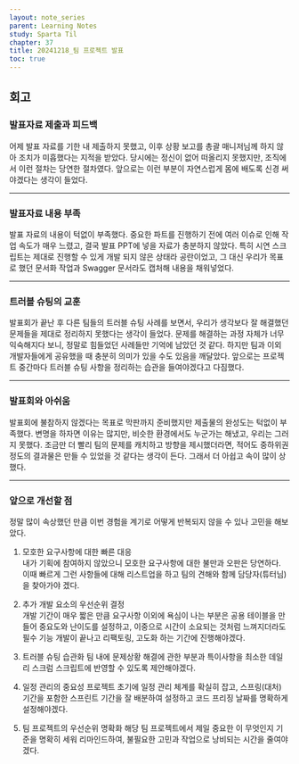 ```yaml
---
layout: note_series
parent: Learning Notes
study: Sparta Til
chapter: 37
title: 20241218_팀 프로젝트 발표
toc: true
---
```


## 회고
### 발표자료 제출과 피드백
어제 발표 자료를 기한 내 제출하지 못했고, 이후 상황 보고를 총괄 매니저님께 하지 않아 조치가 미흡했다는 지적을 받았다. 
당시에는 정신이 없어 떠올리지 못했지만, 조직에서 이런 절차는 당연한 절차였다. 
앞으로는 이런 부분이 자연스럽게 몸에 배도록 신경 써야겠다는 생각이 들었다.

---

### 발표자료 내용 부족
발표 자료의 내용이 턱없이 부족했다. 
중요한 파트를 진행하기 전에 여러 이슈로 인해 작업 속도가 매우 느렸고, 
결국 발표 PPT에 넣을 자료가 충분하지 않았다. 
특히 시연 스크립트는 제대로 진행할 수 있게 개발 되지 않은 상태라 공란이었고, 
그 대신 우리가 목표로 했던 문서화 작업과 Swagger 문서라도 캡처해 내용을 채워넣었다.

---

### 트러블 슈팅의 교훈
발표회가 끝난 후 다른 팀들의 트러블 슈팅 사례를 보면서, 
우리가 생각보다 잘 해결했던 문제들을 제대로 정리하지 못했다는 생각이 들었다. 
문제를 해결하는 과정 자체가 너무 익숙해지다 보니, 
정말로 힘들었던 사례들만 기억에 남았던 것 같다. 
하지만 팀과 이외 개발자들에게 공유했을 때 충분히 의미가 있을 수도 있음을 깨달았다. 
앞으로는 프로젝트 중간마다 트러블 슈팅 사항을 정리하는 습관을 들여야겠다고 다짐했다.

---

### 발표회와 아쉬움
발표회에 불참하지 않겠다는 목표로 막판까지 준비했지만 제출물의 완성도는 턱없이 부족했다. 
변명을 하자면 이유는 많지만, 비슷한 환경에서도 누군가는 해냈고, 우리는 그러지 못했다. 
조금만 더 빨리 팀의 문제를 캐치하고 방향을 제시했더라면, 
적어도 중하위권 정도의 결과물은 만들 수 있었을 것 같다는 생각이 든다.
그래서 더 아쉽고 속이 많이 상했다.

---

### 앞으로 개선할 점
정말 많이 속상했던 만큼 이번 경험을 계기로 어떻게 반복되지 않을 수 있나 고민을 해보았다.

1. 모호한 요구사항에 대한 빠른 대응  
  내가 기획에 참여하지 않았으니 모호한 요구사항에 대한 불만과 오판은 당연하다. 이때 빠르게 그런 사항들에 대해 리스트업을 하고 팀의 견해와 함께 담당자(튜터님)을 찾아가야 겠다.

2. 추가 개발 요소의 우선순위 결정  
  개발 기간이 매우 짧은 만큼 요구사항 이외에 욕심이 나는 부분은 공용 테이블을 만들어 중요도와 난이도를 설정하고, 이중으로 시간이 소요되는 것처럼 느껴지더라도 필수 기능 개발이 끝나고 리팩토링, 고도화 하는 기간에 진행해야겠다.

3. 트러블 슈팅 습관화
  팀 내에 문제상황 해결에 관한 부분과 특이사항을 최소한 데일리 스크럼 스크립트에 반영할 수 있도록 제안해야겠다.

4. 일정 관리의 중요성
  프로젝트 초기에 일정 관리 체계를 확실히 잡고, 스프링(대처) 기간을 포함한 스프린트 기간을 잘 배분하여 설정하고 코드 프리징 날짜를 명확하게 설정해야겠다.

5. 팀 프로젝트의 우선순위 명확화
  해당 팀 프로젝트에서 제일 중요한 이 무엇인지 기준을 명확히 세워 리마인드하여, 불필요한 고민과 작업으로 낭비되는 시간을 줄여야겠다.

